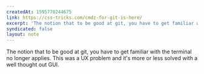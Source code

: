 ```yaml
---
createdAt: 1595770244675
link: https://css-tricks.com/cmdz-for-git-is-here/
excerpt: 'The notion that to be good at git, you have to get familiar with the terminal no longer applies. This was a UX problem and it's more or less solved with a well thought out GUI.'
syndicated: false
layout: note
---
```


The notion that to be good at git, you have to get familiar with the terminal no longer applies. This was a UX problem and it's more or less solved with a well thought out GUI.
